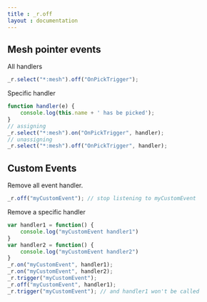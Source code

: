 ```yaml
---
title : _r.off  
layout : documentation
---
```


## Mesh pointer events

All handlers
```js
_r.select("*:mesh").off("OnPickTrigger");
```
Specific handler
```js
function handler(e) {
    console.log(this.name + ' has be picked');
}
// assigning
_r.select("*:mesh").on("OnPickTrigger", handler);
// unassigning
_r.select("*:mesh").off("OnPickTrigger", handler);
```

## Custom Events

Remove all event handler.
```js
_r.off("myCustomEvent"); // stop listening to myCustomEvent
```

Remove a specific handler
```js
var handler1 = function() {
    console.log("myCustomEvent handler1")
}
var handler2 = function() {
    console.log("myCustomEvent handler2")
}
_r.on("myCustomEvent", handler1);
_r.on("myCustomEvent", handler2);
_r.trigger("myCustomEvent");
_r.off("myCustomEvent", handler1);
_r.trigger("myCustomEvent"); // and handler1 won't be called
```

